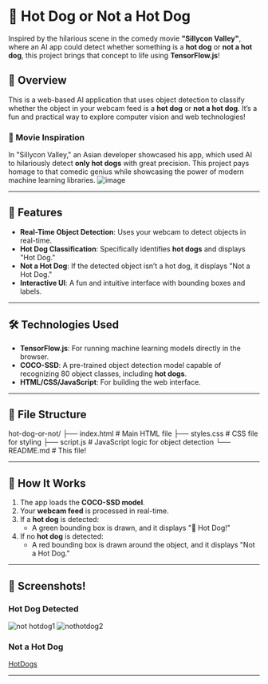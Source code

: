 # 🌭 Hot Dog or Not a Hot Dog

Inspired by the hilarious scene in the comedy movie **"Sillycon Valley"**, where an AI app could detect whether something is a **hot dog** or **not a hot dog**, this project brings that concept to life using **TensorFlow.js**!

## 📖 Overview
This is a web-based AI application that uses object detection to classify whether the object in your webcam feed is a **hot dog** or **not a hot dog**. It’s a fun and practical way to explore computer vision and web technologies!

### 🎥 Movie Inspiration
In "Sillycon Valley," an Asian developer showcased his app, which used AI to hilariously detect **only hot dogs** with great precision. This project pays homage to that comedic genius while showcasing the power of modern machine learning libraries.
![image](https://github.com/user-attachments/assets/6d5e02d7-8519-4d07-ab75-a7e0ee3da595)

---

## 🚀 Features
- **Real-Time Object Detection**: Uses your webcam to detect objects in real-time.
- **Hot Dog Classification**: Specifically identifies **hot dogs** and displays "Hot Dog."
- **Not a Hot Dog**: If the detected object isn’t a hot dog, it displays "Not a Hot Dog."
- **Interactive UI**: A fun and intuitive interface with bounding boxes and labels.

---

## 🛠️ Technologies Used
- **TensorFlow.js**: For running machine learning models directly in the browser.
- **COCO-SSD**: A pre-trained object detection model capable of recognizing 80 object classes, including **hot dogs**.
- **HTML/CSS/JavaScript**: For building the web interface.

---

## 📂 File Structure
hot-dog-or-not/ ├── index.html # Main HTML file ├── styles.css # CSS file for styling ├── script.js # JavaScript logic for object detection └── README.md # This file!


---

## 🌟 How It Works
1. The app loads the **COCO-SSD model**.
2. Your **webcam feed** is processed in real-time.
3. If a **hot dog** is detected:
   - A green bounding box is drawn, and it displays "🌭 Hot Dog!"
4. If no **hot dog** is detected:
   - A red bounding box is drawn around the object, and it displays "Not a Hot Dog."

---

## 📸 Screenshots!
### Hot Dog Detected
![not hotdog1](https://github.com/user-attachments/assets/dc38b96c-c5b8-4427-b830-25399412dccb)
![nothotdog2](https://github.com/user-attachments/assets/d3a70d08-9640-4153-9391-0cff8b1cc20c)


### Not a Hot Dog
[HotDogs](https://github.com/user-attachments/assets/bf42fcd2-5d35-4405-a497-bf9dccd03e61)


---
